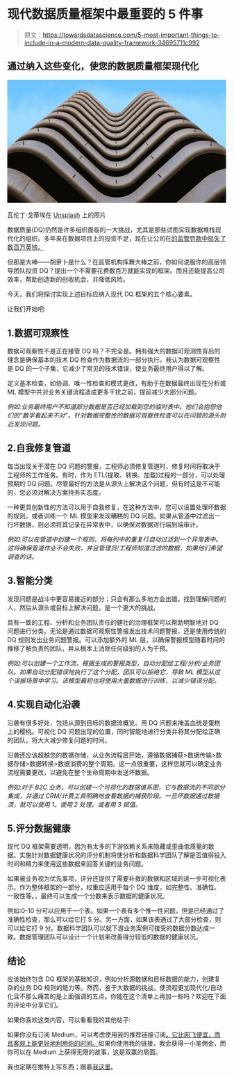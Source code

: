# 现代数据质量框架中最重要的 5 件事

> 原文：<https://towardsdatascience.com/5-most-important-things-to-include-in-a-modern-data-quality-framework-34695711c992>

## 通过纳入这些变化，使您的数据质量框架现代化

![](img/c4e006d227d4c90d63b34d60ed7cdca0.png)

瓦伦丁·戈蒂埃在 [Unsplash](https://unsplash.com?utm_source=medium&utm_medium=referral) 上的照片

数据质量(DQ)仍然是许多组织面临的一大挑战，尤其是那些试图实现数据堆栈现代化的组织。多年来在数据项目上的投资不足，现在让公司在[的监管罚款中损失了数百万英镑。](https://www.bankingdive.com/news/citi-risk-management-data-governance-OCC-fed/586642/)

但那是大棒——胡萝卜是什么？在监管机构挥舞大棒之前，你如何说服你的高层领导团队投资 DQ？提出一个不需要花费数百万就能实现的框架。而且还能提高公司效率，帮助创造新的创收机会，并降低风险。

今天，我们将探讨实现上述目标应纳入现代 DQ 框架的五个核心要素。

让我们开始吧:

## 1.数据可观察性

数据可观察性不是正在接管 DQ 吗？不完全是。拥有强大的数据可观测性背后的理念是确保基本的技术 DQ 检查作为数据流的一部分执行。我认为数据可观察性是 DQ 的一个子集，它减少了常见的技术错误，使业务最终用户得以了解。

定义基本检查，如协调、唯一性检查和模式更改，有助于在数据最终出现在分析或 ML 模型中并对业务关键流程造成更多干扰之前，提前减少大部分问题。

*例如:业务最终用户不知道部分数据是否已经加载到您的临时表中。他们会抱怨他们的“数字看起来不对”。针对数据完整性的数据可观察性检查可以在问题的源头附近发现问题。*

## 2.自我修复管道

每当出现关于潜在 DQ 问题的警报，工程师必须修复管道时，修复时间将取决于工程师的工作任务。有时，作为 ETL(提取、转换、加载)过程的一部分，可以处理预期的 DQ 问题。尽管最好的方法是从源头上解决这个问题，但有时这是不可能的，您必须对解决方案持务实态度。

一种更具创新性的方法可以用于自我修复，在这种方法中，您可以设置处理坏数据的规则，或者训练一个 ML 模型来发现糟糕的 DQ 问题。如果从管道中过滤出一行坏数据，则必须将其记录在异常表中，以确保对数据进行端到端审计。

*例如:可以在管道中创建一个规则，将每列中的重复行自动过滤到一个异常表中。这将确保管道作业不会失败，并且管理员/工程师知道过滤的数据，如果他们希望调查的话。*

## 3.智能分类

发现问题是战斗中更容易接近的部分；只会有那么多地方会出错。找到理解问题的人，然后从源头或目标上解决问题，是一个更大的挑战。

具有一致的工程、分析和业务团队责任的健壮的治理框架可以帮助明智地对 DQ 问题进行分类。无论是通过数据可观察性警报发出技术问题警报，还是使用传统的 DQ 规则发出业务问题警报。可以添加额外的 ML 层，以确保警报模型随着时间的推移了解负责的团队，并从根本上消除任何级别的人为干预。

*例如:可以创建一个工作流，根据生成的警报类型，自动分配给工程/分析/业务团队。如果自动分配错误地执行了这个分配，团队可以拒绝它，导致 ML 模型从这个误报场景中学习。该模型最初也将使用大量数据进行训练，以减少错误分配。*

## 4.实现自动化沿袭

沿袭有很多好处，包括从源到目标的数据流概览。用 DQ 问题来掩盖血统是蛋糕上的樱桃。可视化 DQ 问题出现的位置，同时智能地进行分类并将其分配给正确的团队，将大大减少修复问题的时间。

沿袭还应该超越您的数据存储，从业务流程层开始，遵循数据捕获>数据传输>数据存储>数据转换>数据消费的整个周期。这一点很重要，这样您就可以确定业务流程需要更改，以避免在整个生命周期中发送坏数据。

*例如:对于 B2C 业务，可以创建一个可视化的数据谱系图，它与数据流的不同部分集成，并通过 CRM/计费工具明确地查看数据的捕获阶段。一旦坏数据通过数据流，就可以使用 1。使用 2 处理。或者用 3 赋值。*

## 5.评分数据健康

现代 DQ 框架需要透明，因为有太多的下游依赖关系来隐藏或歪曲低质量的数据。实施针对数据健康状况的评分机制将使分析和数据科学团队了解是否值得投入时间和精力来使用这些数据来回答关键的业务问题。

如果被业务视为优先事项，评分还提供了需要补救的数据和区域的进一步可视化表示。作为整体框架的一部分，权重应适用于每个 DQ 维度，如完整性、准确性、一致性等。，最终可以生成一个分数来表示数据的健康状况。

例如:0-10 分可以应用于一个表。如果一个表有多个惟一性问题，但是已经通过了准确性检查，那么可以给它打 5 分。另一方面，如果该表通过了大部分检查，则可以给它打 9 分。数据科学团队可以就下游业务案例可接受的数据分数达成一致。数据管理团队可以设计一个计划来改善得分较低的数据的健康状况。

[](/improve-health-of-your-data-by-using-these-5-scoring-methods-4f3ec1d7c620)  

## 结论

应该始终包含 DQ 框架的基础知识，例如分析源数据和目标数据的能力，创建复杂的业务 DQ 规则的能力等。然而，鉴于大数据的挑战，使流程更加现代化/自动化且不那么痛苦的是上面强调的五点。你能在这个清单上再加一些吗？欢迎在下面的评论中分享它们。

如果你喜欢这类内容，可以看看我的其他帖子:

[](/top-4-data-quality-mistakes-to-avoid-on-your-legacy-data-stack-32d09f5a02c)  

如果你没有订阅 Medium，可以考虑使用我的推荐链接订阅[。它比网飞便宜，而且客观上能更好地利用你的时间。](https://hanzalaqureshi.medium.com/membership)如果你使用我的链接，我会获得一小笔佣金，而你可以在 Medium 上获得无限的故事，这是双赢的局面。

我也定期在推特上写东西；跟着[我这里](https://twitter.com/hanzalaqureshi_)。